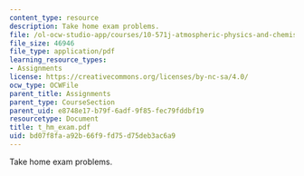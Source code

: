 ```yaml
---
content_type: resource
description: Take home exam problems.
file: /ol-ocw-studio-app/courses/10-571j-atmospheric-physics-and-chemistry-spring-2006/bd07f8faa92b66f9fd75d75deb3ac6a9_t_hm_exam.pdf
file_size: 46946
file_type: application/pdf
learning_resource_types:
- Assignments
license: https://creativecommons.org/licenses/by-nc-sa/4.0/
ocw_type: OCWFile
parent_title: Assignments
parent_type: CourseSection
parent_uid: e8748e17-b79f-6adf-9f85-fec79fddbf19
resourcetype: Document
title: t_hm_exam.pdf
uid: bd07f8fa-a92b-66f9-fd75-d75deb3ac6a9
---
```

Take home exam problems.